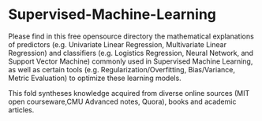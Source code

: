 # Supervised-Machine-Learning
Please find in this free opensource directory the mathematical explanations of predictors (e.g. Univariate Linear Regression, Multivariate Linear Regression) and classifiers (e.g. Logistics Regression, Neural Network, and Support Vector Machine) commonly used in Supervised Machine Learning, as well as certain tools (e.g. Regularization/Overfitting, Bias/Variance, Metric Evaluation) to optimize these learning models.

This fold syntheses knowledge acquired from diverse online sources (MIT open courseware,CMU Advanced notes, Quora), books and academic articles.
